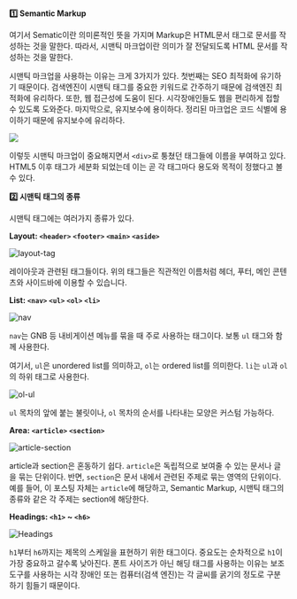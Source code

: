 **1️⃣ Semantic Markup**

여기서 Sematic이란 의미론적인 뜻을 가지며 Markup은 HTML문서 태그로 문서를 작성하는 것을 말한다. 따라서, 시맨틱 마크업이란 의미가 잘 전달되도록 HTML 문서를 작성하는 것을 말한다.

시맨틱 마크업을 사용하는 이유는 크게 3가지가 있다. 첫번째는 SEO 최적화에 유기하기 때문이다. 검색엔진이 시맨틱 태그를 중요한 키워드로 간주하기 때문에 검색엔진 최적화에 유리하다. 또한, 웹 접근성에 도움이 된다. 시각장애인들도 웹을 편리하게 접할 수 있도록 도와준다. 마지막으로, 유지보수에 용이하다. 정리된 마크업은 코드 식별에 용이하기 때문에 유지보수에 유리하다.

![](https://github.com/user-attachments/assets/556a34f0-65e6-43da-81ae-f60b58d7e260)

이렇듯 시맨틱 마크업이 중요해지면서 `<div>`로 퉁쳤던 태그들에 이름을 부여하고 있다. HTML5 이후 태그가 세분화 되었는데 이는 곧 각 태그마다 용도와 목적이 정했다고 볼 수 있다.

**2️⃣ 시맨틱 태그의 종류**

시맨틱 태그에는 여러가지 종류가 있다.

**Layout: `<header>` `<footer>` `<main>` `<aside>`**

![layout-tag](https://github.com/user-attachments/assets/cac8e470-1a14-41d8-9482-0036a6aaf276)

레이아웃과 관련된 태그들이다. 위의 태그들은 직관적인 이름처럼 헤더, 푸터, 메인 콘텐츠와
사이드바에 이용할 수 있습니다.

**List: `<nav>` `<ul>` `<ol>` `<li>`**

![nav](https://github.com/user-attachments/assets/cf6cc19f-0225-4bc7-aedd-581012e37e9e)

`nav`는 GNB 등 내비게이션 메뉴를 묶을 때 주로 사용하는 태그이다. 보통 `ul` 태그와 함께 사용한다.

여기서, `ul`은 unordered list를 의미하고, `ol`는 ordered list를 의미한다. `li`는 `ul`과 `ol`의 하위 태그로 사용한다.

![ol-ul](https://github.com/user-attachments/assets/39b240cb-51c8-42de-8db5-864a61e4016c)

`ul` 목차의 앞에 붙는 불릿이나, `ol` 목차의 순서를 나타내는 모양은 커스텀 가능하다.

**Area: `<article>` `<section>`**

![article-section](https://github.com/user-attachments/assets/b3ebaabf-c720-4017-ac6c-28a051a1ab40)

article과 section은 혼동하기 쉽다. `article`은 독립적으로 보여줄 수 있는 문서나 글을 묶는 단위이다. 반면, `section`은 문서 내에서 관련된 주제로 묶는 영역의 단위이다. 예를 들어, 이 포스팅 자체는 `article`에 해당하고, Semantic Markup, 시맨틱 태그의 종류와 같은 각 주제는 section에 해당한다.

**Headings: `<h1>` ~ `<h6>`**

![Headings](https://github.com/user-attachments/assets/4cd5a69c-2a6f-4e26-bf62-40c1dcbe81d1)

`h1`부터 `h6`까지는 제목의 스케일을 표현하기 위한 태그이다. 중요도는 순차적으로 `h1`이 가장 중요하고 갈수록 낮아진다. 폰트 사이즈가 아닌 해딩 태그를 사용하는 이유는 보조 도구를 사용하는 시각 장애인 또는 컴퓨터(검색 엔진)는 각 글씨를 굵기의 정도로 구분하기 힘들기 때문이다.
